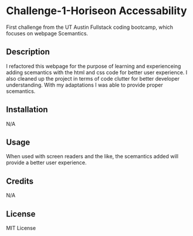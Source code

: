 # Challenge-1-Horiseon Accessability
First challenge from the UT Austin Fullstack coding bootcamp, which focuses on webpage Scemantics.


## Description

I refactored this webpage for the purpose of learning and experienceing adding scemantics with the html and css code for better user experience. I also cleaned up the project in terms of code clutter for better developer understanding. With my adaptations I was able to provide proper scemantics.

## Installation

N/A

## Usage

When used with screen readers and the like, the scemantics added will provide a better user experience. 

## Credits

N/A

## License

MIT License